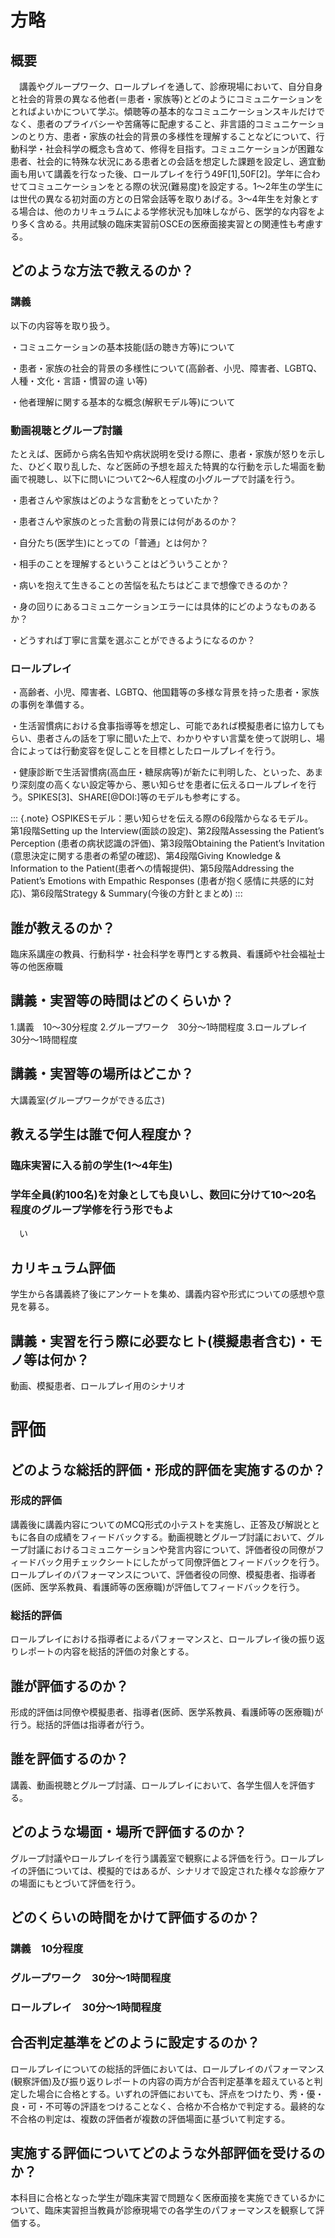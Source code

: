 

# 方略

## 概要

　講義やグループワーク、ロールプレイを通して、診療現場において、自分自身と社会的背景の異なる他者(＝患者・家族等)とどのようにコミュニケーションをとればよいかについて学ぶ。傾聴等の基本的なコミュニケーションスキルだけでなく、患者のプライバシーや苦痛等に配慮すること、非言語的コミュニケーションのとり方、患者・家族の社会的背景の多様性を理解することなどについて、行動科学・社会科学の概念も含めて、修得を目指す。コミュニケーションが困難な患者、社会的に特殊な状況にある患者との会話を想定した課題を設定し、適宜動画も用いて講義を行なった後、ロールプレイを行う49F[1],50F[2]。学年に合わせてコミュニケーションをとる際の状況(難易度)を設定する。1〜2年生の学生には世代の異なる初対面の方との日常会話等を取りあげる。3〜4年生を対象とする場合は、他のカリキュラムによる学修状況も加味しながら、医学的な内容をより多く含める。共用試験の臨床実習前OSCEの医療面接実習との関連性も考慮する。

## どのような方法で教えるのか？

### 講義

以下の内容等を取り扱う。

・コミュニケーションの基本技能(話の聴き方等)について

・患者・家族の社会的背景の多様性について(高齢者、小児、障害者、LGBTQ、人種・文化・言語・慣習の違
い等)

・他者理解に関する基本的な概念(解釈モデル等)について

### 動画視聴とグループ討議

たとえば、医師から病名告知や病状説明を受ける際に、患者・家族が怒りを示した、ひどく取り乱した、など医師の予想を超えた特異的な行動を示した場面を動画で視聴し、以下に問いについて2～6人程度の小グループで討議を行う。

・患者さんや家族はどのような言動をとっていたか？

・患者さんや家族のとった言動の背景には何があるのか？

・自分たち(医学生)にとっての「普通」とは何か？

・相手のことを理解するということはどういうことか？

・病いを抱えて生きることの苦悩を私たちはどこまで想像できるのか？

・身の回りにあるコミュニケーションエラーには具体的にどのようなものあるか？

・どうすれば丁寧に言葉を選ぶことができるようになるのか？

### ロールプレイ

・高齢者、小児、障害者、LGBTQ、他国籍等の多様な背景を持った患者・家族の事例を準備する。

・生活習慣病における食事指導等を想定し、可能であれば模擬患者に協力してもらい、患者さんの話を丁寧に聞いた上で、わかりやすい言葉を使って説明し、場合によっては行動変容を促しことを目標としたロールプレイを行う。

・健康診断で生活習慣病(高血圧・糖尿病等)が新たに判明した、といった、あまり深刻度の高くない設定等から、悪い知らせを患者に伝えるロールプレイを行う。SPIKES[3]、SHARE[@DOI:]等のモデルも参考にする。
 
::: {.note}
○SPIKESモデル：悪い知らせを伝える際の6段階からなるモデル。<br>第1段階Setting up the Interview(面談の設定)、第2段階Assessing the Patient’s Perception (患者の病状認識の評価)、第3段階Obtaining the Patient’s Invitation (意思決定に関する患者の希望の確認)、第4段階Giving Knowledge & Information to the Patient(患者への情報提供)、第5段階Addressing the Patient’s Emotions with Empathic Responses (患者が抱く感情に共感的に対応)、第6段階Strategy & Summary(今後の方針とまとめ)
:::

## 誰が教えるのか？
臨床系講座の教員、行動科学・社会科学を専門とする教員、看護師や社会福祉士等の他医療職
## 講義・実習等の時間はどのくらいか？
1.講義　10～30分程度
2.グループワーク　30分～1時間程度
3.ロールプレイ　30分～1時間程度
## 講義・実習等の場所はどこか？
大講義室(グループワークができる広さ)
## 教える学生は誰で何人程度か？
### 臨床実習に入る前の学生(1～4年生)
### 学年全員(約100名)を対象としても良いし、数回に分けて10～20名程度のグループ学修を行う形でもよ
　い
## カリキュラム評価
学生から各講義終了後にアンケートを集め、講義内容や形式についての感想や意見を募る。
## 講義・実習を行う際に必要なヒト(模擬患者含む)・モノ等は何か？
動画、模擬患者、ロールプレイ用のシナリオ
 
# 評価
## どのような総括的評価・形成的評価を実施するのか？
### 形成的評価
講義後に講義内容についてのMCQ形式の小テストを実施し、正答及び解説とともに各自の成績をフィードバックする。動画視聴とグループ討議において、グループ討議におけるコミュニケーションや発言内容について、評価者役の同僚がフィードバック用チェックシートにしたがって同僚評価とフィードバックを行う。ロールプレイのパフォーマンスについて、評価者役の同僚、模擬患者、指導者(医師、医学系教員、看護師等の医療職)が評価してフィードバックを行う。
### 総括的評価
ロールプレイにおける指導者によるパフォーマンスと、ロールプレイ後の振り返りレポートの内容を総括的評価の対象とする。
## 誰が評価するのか？
形成的評価は同僚や模擬患者、指導者(医師、医学系教員、看護師等の医療職)が行う。総括的評価は指導者が行う。
## 誰を評価するのか？
講義、動画視聴とグループ討議、ロールプレイにおいて、各学生個人を評価する。
## どのような場面・場所で評価するのか？
グループ討議やロールプレイを行う講義室で観察による評価を行う。ロールプレイの評価については、模擬的ではあるが、シナリオで設定された様々な診療ケアの場面にもとづいて評価を行う。
## どのくらいの時間をかけて評価するのか？
### 講義　10分程度
### グループワーク　30分～1時間程度
### ロールプレイ　30分～1時間程度
## 合否判定基準をどのように設定するのか？
ロールプレイについての総括的評価においては、ロールプレイのパフォーマンス(観察評価)及び振り返りレポートの内容の両方が合否判定基準を超えていると判定した場合に合格とする。いずれの評価においても、評点をつけたり、秀・優・良・可・不可等の評語をつけることなく、合格か不合格かで判定する。最終的な不合格の判定は、複数の評価者が複数の評価場面に基づいて判定する。
## 実施する評価についてどのような外部評価を受けるのか？
本科目に合格となった学生が臨床実習で問題なく医療面接を実施できているかについて、臨床実習担当教員が診療現場での各学生のパフォーマンスを観察して評価する。
